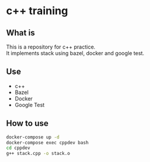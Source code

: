 # c++ training

## What is
This is a repository for c++ practice.  
It implements stack using bazel, docker and google test.

## Use
* c++
* Bazel
* Docker
* Google Test

## How to use
```bash
docker-compose up -d
docker-compose exec cppdev bash
cd cppdev
g++ stack.cpp -o stack.o
```
